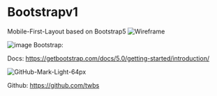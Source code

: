 # Bootstrapv1
Mobile-First-Layout based on Bootstrap5
![Wireframe](https://user-images.githubusercontent.com/62408854/113264908-ce30ee00-92d3-11eb-956b-c6cfc798096d.png)


![image](https://user-images.githubusercontent.com/62408854/113267896-1ef61600-92d7-11eb-96ef-32c57b06b36f.png)
Bootstrap:

Docs:
  https://getbootstrap.com/docs/5.0/getting-started/introduction/
  

![GitHub-Mark-Light-64px](https://user-images.githubusercontent.com/62408854/113268046-45b44c80-92d7-11eb-9d65-cf40fab6aa88.png)

  Github:
  https://github.com/twbs
